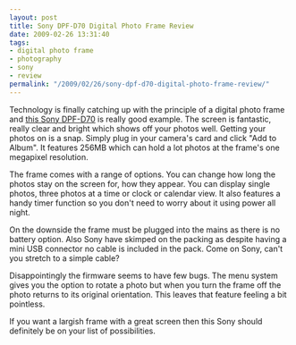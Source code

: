 ```yaml
---
layout: post
title: Sony DPF-D70 Digital Photo Frame Review
date: 2009-02-26 13:31:40
tags:
- digital photo frame
- photography
- sony
- review
permalink: "/2009/02/26/sony-dpf-d70-digital-photo-frame-review/"
---
```

Technology is finally catching up with the principle of a digital photo
frame and [this Sony DPF-D70](http://www.amazon.co.uk/Sony-DPF-D70-Black-Digital-Photo/dp/B0013K533U/)
is really good example. The screen is fantastic, really clear and bright
which shows off your photos well. Getting your photos on is a snap.
Simply plug in your camera's card and click "Add to Album". It features
256MB which can hold a lot photos at the frame's one megapixel resolution.

The frame comes with a range of options. You can change how long the photos
stay on the screen for, how they appear. You can display single photos, three
photos at a time or clock or calendar view. It also features a handy timer
function so you don't need to worry about it using power all night.

On the downside the frame must be plugged into the mains as there is no
battery option. Also Sony have skimped on the packing as despite having a
mini USB connector no cable is included in the pack. Come on Sony, can't
you stretch to a simple cable?
<!--more-->

Disappointingly the firmware seems to have few bugs. The menu system
gives you the option to rotate a photo but when you turn the frame off
the photo returns to its original orientation. This leaves that feature
feeling a bit pointless.

If you want a largish frame with a great screen then this Sony should
definitely be on your list of possibilities.
